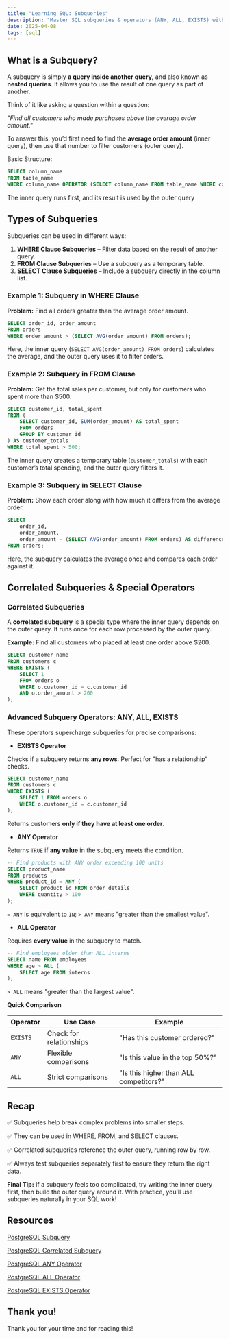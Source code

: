 ```yaml
---
title: "Learning SQL: Subqueries"
description: "Master SQL subqueries & operators (ANY, ALL, EXISTS) with clear examples. Learn nested queries for WHERE, FROM, SELECT clauses—boost your SQL skills today!"
date: 2025-04-08
tags: [sql]
---
```


## What is a Subquery?

A subquery is simply **a query inside another query,** and also known as **nested queries**. It allows you to use the result of one query as part of another. 

Think of it like asking a question within a question:

*"Find all customers who made purchases above the average order amount."*

To answer this, you’d first need to find the **average order amount** (inner query), then use that number to filter customers (outer query).

Basic Structure:

```sql
SELECT column_name  
FROM table_name  
WHERE column_name OPERATOR (SELECT column_name FROM table_name WHERE condition);  
```

The inner query runs first, and its result is used by the outer query

## Types of Subqueries

Subqueries can be used in different ways:

1. **WHERE Clause Subqueries** – Filter data based on the result of another query.
2. **FROM Clause Subqueries** – Use a subquery as a temporary table.
3. **SELECT Clause Subqueries** – Include a subquery directly in the column list.

### Example 1: Subquery in WHERE Clause

**Problem:** Find all orders greater than the average order amount.

```sql
SELECT order_id, order_amount  
FROM orders  
WHERE order_amount > (SELECT AVG(order_amount) FROM orders);  
```

Here, the inner query (`SELECT AVG(order_amount) FROM orders`) calculates the average, and the outer query uses it to filter orders.

### Example 2: Subquery in FROM Clause

**Problem:** Get the total sales per customer, but only for customers who spent more than $500.

```sql
SELECT customer_id, total_spent  
FROM (  
    SELECT customer_id, SUM(order_amount) AS total_spent  
    FROM orders  
    GROUP BY customer_id  
) AS customer_totals  
WHERE total_spent > 500;  
```

The inner query creates a temporary table (`customer_totals`) with each customer’s total spending, and the outer query filters it.

### Example 3: Subquery in SELECT Clause

**Problem:** Show each order along with how much it differs from the average order.

```sql
SELECT   
    order_id,   
    order_amount,  
    order_amount - (SELECT AVG(order_amount) FROM orders) AS difference_from_avg  
FROM orders;  
```

Here, the subquery calculates the average once and compares each order against it.

## Correlated Subqueries & Special Operators

### Correlated Subqueries

A **correlated subquery** is a special type where the inner query depends on the outer query. It runs once for each row processed by the outer query.

**Example:** Find all customers who placed at least one order above $200.

```sql
SELECT customer_name  
FROM customers c  
WHERE EXISTS (  
    SELECT 1  
    FROM orders o  
    WHERE o.customer_id = c.customer_id  
    AND o.order_amount > 200  
);  
```

### Advanced Subquery Operators: ANY, ALL, EXISTS

These operators supercharge subqueries for precise comparisons:

- **EXISTS Operator**

Checks if a subquery returns **any rows**. Perfect for "has a relationship" checks.

```sql
SELECT customer_name  
FROM customers c  
WHERE EXISTS (  
    SELECT 1 FROM orders o  
    WHERE o.customer_id = c.customer_id  
);
```

Returns customers **only if they have at least one order**.

- **ANY Operator**

Returns `TRUE` if **any value** in the subquery meets the condition.

```sql
-- Find products with ANY order exceeding 100 units  
SELECT product_name  
FROM products  
WHERE product_id = ANY (  
    SELECT product_id FROM order_details  
    WHERE quantity > 100  
);
```

`= ANY` is equivalent to `IN`; `> ANY` means "greater than the smallest value".

- **ALL Operator**

Requires **every value** in the subquery to match.

```sql
-- Find employees older than ALL interns  
SELECT name FROM employees  
WHERE age > ALL (  
    SELECT age FROM interns  
);
```

`> ALL` means "greater than the largest value".

**Quick Comparison**

| **Operator** | **Use Case** | **Example** |
| --- | --- | --- |
| `EXISTS` | Check for relationships | "Has this customer ordered?" |
| `ANY` | Flexible comparisons | "Is this value in the top 50%?" |
| `ALL` | Strict comparisons | "Is this higher than ALL competitors?" |

## Recap

✅ Subqueries help break complex problems into smaller steps.

✅ They can be used in WHERE, FROM, and SELECT clauses.

✅ Correlated subqueries reference the outer query, running row by row.

✅ Always test subqueries separately first to ensure they return the right data.

**Final Tip:** If a subquery feels too complicated, try writing the inner query first, then build the outer query around it. With practice, you’ll use subqueries naturally in your SQL work!

## Resources

[PostgreSQL Subquery](https://neon.tech/postgresql/postgresql-tutorial/postgresql-subquery)

[PostgreSQL Correlated Subquery](https://neon.tech/postgresql/postgresql-tutorial/postgresql-correlated-subquery)

[PostgreSQL ANY Operator](https://neon.tech/postgresql/postgresql-tutorial/postgresql-any)

[PostgreSQL ALL Operator](https://neon.tech/postgresql/postgresql-tutorial/postgresql-all)

[PostgreSQL EXISTS Operator](https://neon.tech/postgresql/postgresql-tutorial/postgresql-exists)

## Thank you!

Thank you for your time and for reading this!